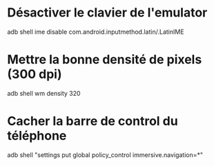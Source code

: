 
# Désactiver le clavier de l'emulator
adb shell ime disable com.android.inputmethod.latin/.LatinIME


# Mettre la bonne densité de pixels (300 dpi)
adb shell wm density 320 


# Cacher la barre de control du téléphone
adb shell "settings put global policy_control immersive.navigation=*" 